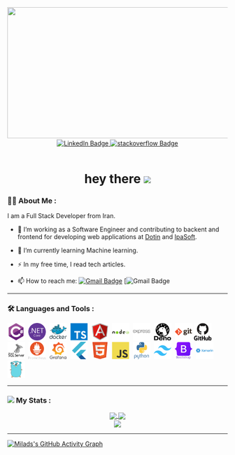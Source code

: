 
<div align="center">
  <img src="https://media.giphy.com/media/dWesBcTLavkZuG35MI/giphy.gif" width="600" height="300"/>
</div>
<div id="badges" align="center">
  <a href="https://www.linkedin.com/in/milad-bahaloo-761a6a1ab/">
    <img src="https://img.shields.io/badge/LinkedIn-blue?style=for-the-badge&logo=linkedin&logoColor=white" alt="LinkedIn Badge"/>
  </a>
    <a href="https://stackoverflow.com/users/13364890/milad-baharlo">
    <img src="https://img.shields.io/badge/stackoverflow-lightgray?style=for-the-badge&logo=stackoverflow" alt="stackoverflow Badge"/>
  </a>
</div>
<div align="center">
  <img src="https://komarev.com/ghpvc/?username=MiladBhrlo&style=flat-square&color=blue" alt=""/>
</div>
<h1 align="center">
  hey there
  <img src="https://media.giphy.com/media/hvRJCLFzcasrR4ia7z/giphy.gif" width="30px"/>
</h1>

### :man_technologist: About Me :
I am a Full Stack Developer from Iran.

- :telescope: I’m working as a Software Engineer and contributing to backent and frontend for developing web applications at [Dotin](https://www.dotin.ir/) and [IpaSoft](https://ipasoft.co/).

- :seedling: I’m currently learning Machine learning.

- :zap: In my free time, I read tech articles.

- :mailbox: How to reach me: [![Gmail Badge](https://img.shields.io/badge/-Milad-red?style=flat&logo=gmail&logoColor=white)](mailto:milad.b7603@gmail.com) [![Gmail Badge](https://www.linkedin.com/in/milad-bahaloo-761a6a1ab/)

---

### :hammer_and_wrench: Languages and Tools :
<div>
  <img src="https://github.com/devicons/devicon/blob/master/icons/csharp/csharp-original.svg" title="CSharp" alt="CSharp" width="40" height="40"/>&nbsp;
    <img src="https://github.com/devicons/devicon/blob/master/icons/dotnetcore/dotnetcore-original.svg" title="dotNET" alt="dotNET" width="40" height="40"/>&nbsp;
      <img src="https://github.com/devicons/devicon/blob/master/icons/docker/docker-original-wordmark.svg" title="docker" alt="docker" width="40" height="40"/>&nbsp;
                <img src="https://github.com/devicons/devicon/blob/master/icons/typescript/typescript-original.svg" title="Typescript" alt="Typescript" width="40" height="40"/>&nbsp;
        <img src="https://github.com/devicons/devicon/blob/master/icons/angularjs/angularjs-original.svg" title="Angular" alt="Angular" width="40" height="40"/>&nbsp;
     <img src="https://github.com/devicons/devicon/blob/master/icons/nodejs/nodejs-original-wordmark.svg" title="NodeJS" alt="NodeJS" width="40" height="40"/>&nbsp;
            <img src="https://github.com/devicons/devicon/blob/master/icons/express/express-original-wordmark.svg" title="express" alt="express" width="40" height="40"/>&nbsp;
              <img src="https://github.com/devicons/devicon/blob/master/icons/denojs/denojs-original-wordmark.svg" title="Deno" alt="Deno" width="40" height="40"/>&nbsp;
     <img src="https://github.com/devicons/devicon/blob/master/icons/git/git-original-wordmark.svg" title="Git" **alt="Git" width="40" height="40"/>
                <img src="https://github.com/devicons/devicon/blob/master/icons/github/github-original-wordmark.svg" title="GitHub" alt="GitHub" width="40" height="40"/>&nbsp;
                  <img src="https://github.com/devicons/devicon/blob/master/icons/microsoftsqlserver/microsoftsqlserver-plain-wordmark.svg" title="SQL Server" alt="SQL Server" width="40" height="40"/>&nbsp;
                    <img src="https://github.com/devicons/devicon/blob/master/icons/prometheus/prometheus-original-wordmark.svg" title="Prometheus" alt="Prometheus" width="40" height="40"/>&nbsp;
  <img src="https://github.com/devicons/devicon/blob/master/icons/grafana/grafana-original-wordmark.svg" title="Grafana" alt="Grafana" width="40" height="40"/>&nbsp;
  <img src="https://github.com/devicons/devicon/blob/master/icons/flutter/flutter-original.svg" title="Flutter" alt="Flutter" width="40" height="40"/>&nbsp;
  <img src="https://github.com/devicons/devicon/blob/master/icons/html5/html5-original.svg" title="HTML5" alt="HTML" width="40" height="40"/>&nbsp;
  <img src="https://github.com/devicons/devicon/blob/master/icons/javascript/javascript-original.svg" title="JavaScript" alt="JavaScript" width="40" height="40"/>&nbsp;
  <img src="https://github.com/devicons/devicon/blob/master/icons/python/python-original-wordmark.svg" title="python" alt="python" width="40" height="40"/>&nbsp;
  <img src="https://github.com/devicons/devicon/blob/master/icons/tailwindcss/tailwindcss-plain.svg" title="Tailwindcss" alt="Tailwindcss" width="40" height="40"/>&nbsp;
    <img src="https://github.com/devicons/devicon/blob/master/icons/bootstrap/bootstrap-original-wordmark.svg" title="Bootstrap" alt="Bootstrap" width="40" height="40"/>&nbsp;
        <img src="https://github.com/devicons/devicon/blob/master/icons/xamarin/xamarin-original-wordmark.svg" title="Xamarin" alt="Xamarin" width="40" height="40"/>&nbsp;
            <img src="https://github.com/devicons/devicon/blob/master/icons/go/go-original.svg" title="GOlang" alt="GOlang" width="40" height="40"/>&nbsp;
</div>

---

### <img src="https://media.giphy.com/media/WUlplcMpOCEmTGBtBW/giphy.gif" width="30"> My Stats :
<div align="center">
  <a href="https://github.com/MiladBhrlo/MiladBhrlo">
    <img align="center" src="https://github-readme-stats.vercel.app/api?username=MiladBhrlo&show_icons=true&layout=compact&theme=vision-friendly-dark" />
  </a>
    <a href="https://github.com/MiladBhrlo/MiladBhrlo">
    <img align="center" src="http://github-readme-streak-stats.herokuapp.com?user=MiladBhrlo&theme=dark&background=000000" />
  </a>
</div>
<div align="center">
  <a href="https://github.com/MiladBhrlo/MiladBhrlo">
    <img align="center" src="https://github-readme-stats.vercel.app/api/top-langs/?username=MiladBhrlo&layout=compact&theme=vision-friendly-dark" />
  </a>
</div>

---
[![Milads's GitHub Activity Graph](https://activity-graph.herokuapp.com/graph?username=MiladBhrlo&theme=react-dark&title_color=e9b71e&color=ffffff&line=8d6ddf)](https://git.io/praveenscience)

